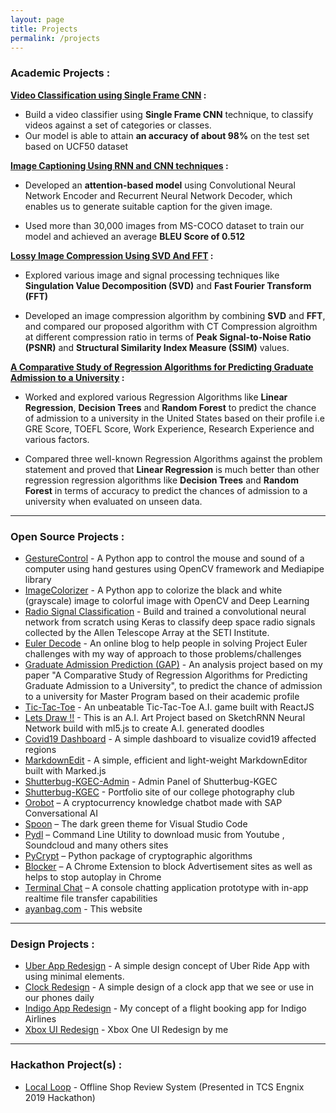 ```yaml
---
layout: page
title: Projects
permalink: /projects
---
```


### Academic Projects :

**[Video Classification using Single Frame CNN](https://github.com/ayanbag/Video_Classfication_Using_Single_Frame_CNN) :**

- Build a video classifier using **Single Frame CNN** technique, to classify videos against a set of categories or classes.
- Our model is able to attain **an accuracy of about 98%** on the test set based on UCF50 dataset

**[Image Captioning Using RNN and CNN techniques](https://github.com/ayanbag/Image_Captioning_using_RNN_and_CNN) :**

- Developed an **attention-based model** using Convolutional Neural Network Encoder and Recurrent Neural Network Decoder, which enables us to generate suitable caption for the given image.

- Used more than 30,000 images from MS-COCO dataset to train our model and achieved an average **BLEU Score of 0.512**

**[Lossy Image Compression Using SVD And FFT](https://github.com/ayanbag/ImageCompressor) :**

- Explored various image and signal processing techniques like **Singulation Value Decomposition (SVD)** and **Fast Fourier Transform (FFT)**

- Developed an image compression algorithm by combining **SVD** and **FFT**, and compared our proposed algorithm with CT Compression algroithm at
different compression ratio in terms of **Peak Signal-to-Noise Ratio (PSNR)** and **Structural Similarity Index Measure (SSIM)** values.


**[A Comparative Study of Regression Algorithms for Predicting Graduate Admission to a University](https://github.com/ayanbag/Graduate_Admission_Prediction) :** <br/>

- Worked and explored various Regression Algorithms like <b>Linear Regression</b>, <b>Decision Trees</b> and <b>Random Forest</b> to predict the
chance of admission to a university in the United States based on their profile i.e GRE Score, TOEFL Score, Work Experience, Research Experience and 
various factors. 

- Compared three well-known Regression Algorithms against the problem statement and proved that **Linear Regression** is much better than other regression
regression algorithms like **Decision Trees** and **Random Forest** in terms of accuracy to predict the chances of admission to a university 
when evaluated on unseen data. 

---

### Open Source Projects :

- [GestureControl](https://github.com/ayanbag/GestureControl) - A Python app to control the mouse and sound of a computer using hand gestures using OpenCV framework and Mediapipe library
- [ImageColorizer](https://github.com/ayanbag/ImageColorizer) - A Python app to colorize the black and white (grayscale) image to colorful image with OpenCV and Deep Learning
- [Radio Signal Classification](https://github.com/ayanbag/classify_radio_signals) - Build and trained a convolutional neural network from scratch using Keras to classify deep space radio signals collected by the Allen Telescope Array at the SETI Institute.
- [Euler Decode](https://eulerdecode.ayanbag.com/) - An online blog to help people in solving Project Euler challenges with my way of approach to those problems/challenges
- [Graduate Admission Prediction (GAP)](http://gap.ayanbag.com/) - An analysis project based on my paper "A Comparative Study of Regression Algorithms for Predicting Graduate Admission to a University", to predict the chance of admission to a university for Master Program based on their academic profile
- [Tic-Tac-Toe](https://tictactoe-ub.web.app/) - An unbeatable Tic-Tac-Toe A.I. game built with ReactJS
- [Lets Draw !!](https://letsdraw.ayanbag.com/) - This is an A.I. Art Project based on SketchRNN Neural Network build with ml5.js to create A.I. generated doodles
- [Covid19 Dashboard](https://covid19.ayanbag.com/) -  A simple dashboard to visualize covid19 affected regions
- [MarkdownEdit](https://mde.ayanbag.com/) -  A simple, efficient and light-weight MarkdownEditor built with Marked.js
- [Shutterbug-KGEC-Admin](https://github.com/shutterbugkgec/Shutterbug-admin) - Admin Panel of Shutterbug-KGEC
- [Shutterbug-KGEC](https://www.shutterbugkgec.in/) - Portfolio site of our college photography club
- [Orobot](https://ayanbag.github.io/orobot/) – A cryptocurrency knowledge chatbot made with SAP Conversational AI
- [Spoon](https://spoontheme.netlify.app/) – The dark green theme for Visual Studio Code
- [Pydl](https://github.com/ayanbag/pydl) – Command Line Utility to download music from Youtube , Soundcloud and many others sites
- [PyCrypt](https://github.com/ayanbag/pycrypt) – Python package of cryptographic algorithms
- [Blocker](https://github.com/ayanbag/Blocker) – A Chrome Extension to block Advertisement sites as well as helps to stop autoplay in Chrome
- [Terminal Chat](https://github.com/ayanbag/Terminal_Chat_Console) – A console chatting application prototype with in-app realtime file transfer capabilities
- [ayanbag.com](https://ayanbag.com) - This website

---

### Design Projects :

- [Uber App Redesign](https://dribbble.com/shots/6830148-Uber-App-Design) - A simple design concept of Uber Ride App with using minimal elements.
- [Clock Redesign](https://dribbble.com/shots/6742405-Clock-User-Interface) - A simple design of a clock app that we see or use in our phones daily
- [Indigo App Redesign](https://dribbble.com/shots/6716023-Flight-Booking-App-Design) - My concept of a flight booking app for Indigo Airlines
- [Xbox UI Redesign](https://youtu.be/i49O3tXn38g) - Xbox One UI Redesign by me

---

### Hackathon Project(s) :

- [Local Loop](https://github.com/ayanbag/Local-Loop) - Offline Shop Review System (Presented in TCS Engnix 2019 Hackathon)

